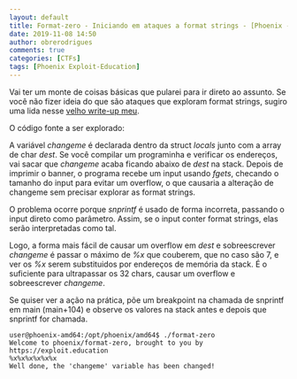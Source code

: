 ```yaml
---
layout: default
title: Format-zero - Iniciando em ataques a format strings - [Phoenix - Exploit-Education]
date: 2019-11-08 14:50
author: obrerodrigues
comments: true
categories: [CTFs]
tags: [Phoenix Exploit-Education]
---
```

Vai ter um monte de coisas básicas que pularei para ir direto ao assunto. Se você não fizer ideia do que são ataques que exploram format strings, sugiro uma lida nesse [velho write-up meu](https://brerodrigues.github.io/ctfs/level-5-overthewire-ctf-narnia-write-up).

O código fonte a ser explorado:

<script src="https://gist.github.com/brerodrigues/0a35c66090d7ff1fe6b08dfed2b8a3f7.js"></script>

A variável *changeme* é declarada dentro da struct *locals* junto com a array de char *dest*. Se você compilar um programinha e verificar os endereços, vai sacar que *changeme* acaba ficando abaixo de *dest* na stack. Depois de imprimir o banner, o programa recebe um input usando *fgets*, checando o tamanho do input para evitar um overflow, o que causaria a alteração de changeme sem precisar explorar as format strings.

O problema ocorre porque *snprintf* é usado de forma incorreta, passando o input direto como parâmetro. Assim, se o input conter format strings, elas serão interpretadas como tal.

Logo, a forma mais fácil de causar um overflow em *dest* e sobreescrever *changeme* é passar o máximo de *%x* que couberem, que no caso são 7, e ver os *%x* serem substituidos por endereços de memória da stack. É o suficiente para ultrapassar os 32 chars, causar um overflow e sobreescrever *changeme*.

Se quiser ver a ação na prática, põe um breakpoint na chamada de snprintf em main (main+104) e observe os valores na stack antes e depois que snprintf for chamada.
```
user@phoenix-amd64:/opt/phoenix/amd64$ ./format-zero 
Welcome to phoenix/format-zero, brought to you by https://exploit.education
%x%x%x%x%x%x
Well done, the 'changeme' variable has been changed!
```
